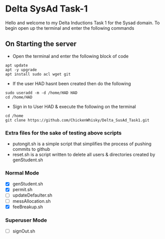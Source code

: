 # Delta SysAd Task-1

Hello and welcome to my Delta Inductions Task 1 for the Sysad domain.
To begin open up the terminal and enter the following commands

## On Starting the server

* Open the terminal and enter the following block of code
```
apt update
apt -y upgrade
apt install sudo acl wget git
```
* If the user HAD hasnt been created then do the following
```
sudo useradd -m -d /home/HAD HAD
cd /home/HAD
```

* Sign in to User HAD & execute the following on the terminal 

```
cd /home
git clone https://github.com/ChickenWhisky/Delta_SusAd_Task1.git
```

### Extra files for the sake of testing above scripts
* putongit.sh is a simple script that simplifies the process of pushing commits to github
* reset.sh is a script written to delete all users & directories created by genStudent.sh

### Normal Mode
- [X] genStudent.sh
- [X] permit.sh
- [ ] updateDefaulter.sh
- [ ] messAllocation.sh
- [X] feeBreakup.sh
### Superuser Mode
- [ ] signOut.sh

